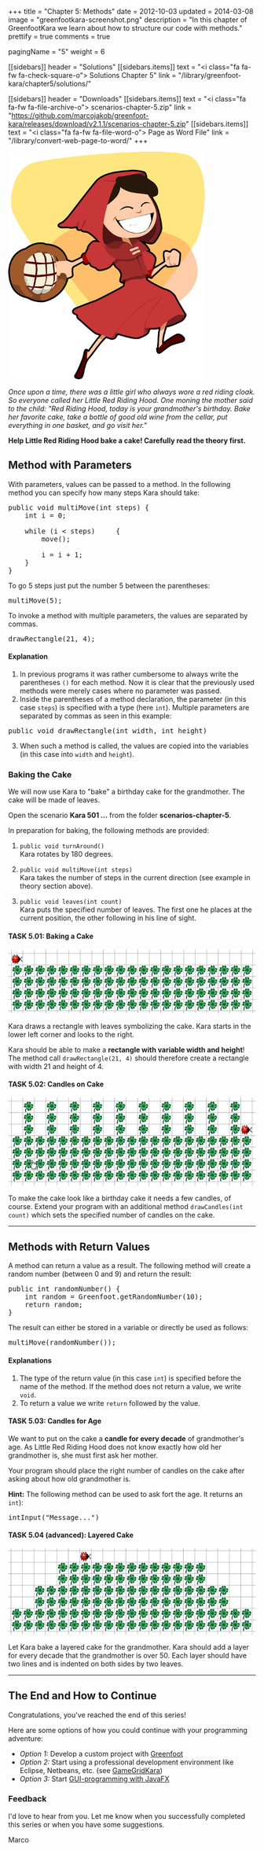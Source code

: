 +++
title = "Chapter 5: Methods"
date = 2012-10-03
updated = 2014-03-08
image = "greenfootkara-screenshot.png"
description = "In this chapter of GreenfootKara we learn about how to structure our code with methods."
prettify = true
comments = true

pagingName = "5"
weight = 6

[[sidebars]]
header = "Solutions"
[[sidebars.items]]
text = "<i class=\"fa fa-fw fa-check-square-o\"></i> Solutions Chapter 5"
link = "/library/greenfoot-kara/chapter5/solutions/"

[[sidebars]]
header = "Downloads"
[[sidebars.items]]
text = "<i class=\"fa fa-fw fa-file-archive-o\"></i> scenarios-chapter-5.zip"
link = "https://github.com/marcojakob/greenfoot-kara/releases/download/v2.1.1/scenarios-chapter-5.zip"
[[sidebars.items]]
text = "<i class=\"fa fa-fw fa-file-word-o\"></i> Page as Word File"
link = "/library/convert-web-page-to-word/"
+++

<div class="row">
  <div class="col-sm-6">
    <img alt="Red Riding Hood" src="red-riding-hood.jpg">
  </div>
  <div class="col-sm-6">
    <p>
      <em>Once upon a time, there was a little girl who always wore a red riding cloak. So everyone called her Little Red Riding Hood. One moning the mother said to the child: "Red Riding Hood, today is your grandmother's birthday. Bake her favorite cake, take a bottle of good old wine from the cellar, put everything in one basket, and go visit her."</em>
    </p>
    <p><strong>Help Little Red Riding Hood bake a cake! Carefully read the theory first.
    </strong></p>
  </div>
</div>


## Method with Parameters

With parameters, values can be passed to a method. In the following method you can specify how many steps Kara should take:

<pre class="prettyprint lang-java">
public void multiMove(int steps) {
    int i = 0;
    
    while (i &lt; steps)     {
        move();
    
        i = i + 1;
    }
}
</pre>

To go 5 steps just put the number 5 between the parentheses:

<pre class="prettyprint lang-java">
multiMove(5);
</pre>

To invoke a method with multiple parameters, the values are separated by commas.

<pre class="prettyprint lang-java">
drawRectangle(21, 4);
</pre>


#### Explanation

1. In previous programs it was rather cumbersome to always write the parentheses `()` for each method. Now it is clear that the previously used methods were merely cases where no parameter was passed.
2. Inside the parentheses of a method declaration, the parameter (in this case `steps`) is specified with a type (here `int`). Multiple parameters are separated by commas as seen in this example:   
<pre class="prettyprint lang-java">
public void drawRectangle(int width, int height)
</pre>
3. When such a method is called, the values are copied into the variables (in this case into `width` and `height`).


### Baking the Cake

We will now use Kara to "bake" a birthday cake for the grandmother. The cake will be made of leaves.

Open the scenario **Kara 501 ...** from the folder **scenarios-chapter-5**.

In preparation for baking, the following methods are provided:

1. `public void turnAround()`   
Kara rotates by 180 degrees.

2. `public void multiMove(int steps)`   
Kara takes the number of steps in the current direction (see example in theory section above).

3. `public void leaves(int count)`   
Kara puts the specified number of leaves. The first one he places at the current position, the other following in his line of sight.


#### <i class="fa fa-rocket"></i> TASK 5.01: Baking a Cake

![TASK 5.01](task01.png) 

Kara draws a rectangle with leaves symbolizing the cake. Kara starts in the lower left corner and looks to the right.

Kara should be able to make a **rectangle with variable width and height**! 
The method call `drawRectangle(21, 4)` should therefore create a rectangle with width 21 and height of 4.


#### <i class="fa fa-rocket"></i> TASK 5.02: Candles on Cake

![TASK 5.02](task02.png) 

To make the cake look like a birthday cake it needs a few candles, of course. Extend your program with an additional method `drawCandles(int count)` which sets the specified number of candles on the cake. 


***

## Methods with Return Values

A method can return a value as a result. The following method will create a random number (between 0 and 9) and return the result:

<pre class="prettyprint lang-java">
public int randomNumber() {
    int random = Greenfoot.getRandomNumber(10);
    return random;
}
</pre>


The result can either be stored in a variable or directly be used as follows:

<pre class="prettyprint lang-java">
multiMove(randomNumber());
</pre>


#### Explanations

1. The type of the return value (in this case `int`) is specified before the name of the method. If the method does not return a value, we write `void`.
2. To return a value we write `return` followed by the value.


#### <i class="fa fa-rocket"></i> TASK 5.03: Candles for Age

We want to put on the cake a **candle for every decade** of grandmother's age. As Little Red Riding Hood does not know exactly how old her grandmother is, she must first ask her mother.

Your program should place the right number of candles on the cake after asking about how old grandmother is.

**Hint:** The following method can be used to ask fort the age. It returns an `int`): 
<pre class="prettyprint lang-java">
intInput("Message...")
</pre>


#### <i class="fa fa-rocket"></i> TASK 5.04 (advanced): Layered Cake

![TASK 5.04](task04.png) 

Let Kara bake a layered cake for the grandmother. Kara should add a layer for every decade that the grandmother is over 50. Each layer should have two lines and is indented on both sides by two leaves.


***

## The End and How to Continue

Congratulations, you've reached the end of this series!

Here are some options of how you could continue with your programming adventure:

* *Option 1:* Develop a custom project with [Greenfoot](https://www.greenfoot.org)
* *Option 2:* Start using a professional development environment like Eclipse, Netbeans, etc. (see [GameGridKara](/library/gamegrid-kara/))
* *Option 3:* Start [GUI-programming with JavaFX](/library/javafx-tutorial/)


### Feedback

I'd love to hear from you. Let me know when you successfully completed this series or when you have some suggestions. <a href="#disqus_thread"><i class="fa fa-comment-o"></i></a>

<i class="fa fa-beer"></i> Marco
